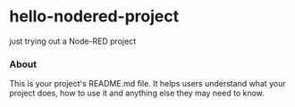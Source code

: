 hello-nodered-project
=====================

just trying out a Node-RED project

### About

This is your project's README.md file. It helps users understand what your
project does, how to use it and anything else they may need to know.